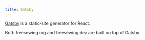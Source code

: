 ```yaml
---
title: Gatsby
---
```


[Gatsby](https://www.gatsbyjs.com/) is a static-site generator for React.

Both freesewing.org and freesewing.dev are built on top of Gatsby.
